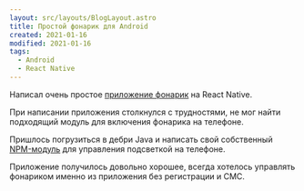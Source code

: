 ```yaml
---
layout: src/layouts/BlogLayout.astro
title: Простой фонарик для Android
created: 2021-01-16
modified: 2021-01-16
tags:
  - Android
  - React Native
---
```


Написал очень простое [приложение фонарик](https://play.google.com/store/apps/details?id=com.pkolt.flashlight) на React Native. 

При написании приложения столкнулся с трудностями, не мог найти подходящий модуль для включения фонарика на телефоне. 

Пришлось погрузиться в дебри Java и написать свой собственный [NPM-модуль](https://github.com/pkolt/react-native-lantern) для управления подсветкой на телефоне.

Приложение получилось довольно хорошее, всегда хотелось управлять фонариком именно из приложения без регистрации и СМС.